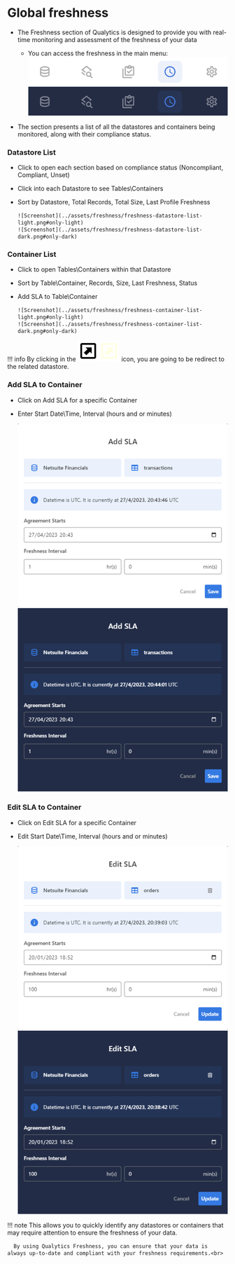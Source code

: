 # Global freshness

* The Freshness section of Qualytics is designed to provide you with real-time monitoring and assessment of the freshness of your data
    - You can access the freshness in the main menu:
      ![Screenshot](../assets/freshness/freshness-tab-light.png#only-light)
      ![Screenshot](../assets/freshness/freshness-tab-dark.png#only-dark)

* The section presents a list of all the datastores and containers being monitored, along with their compliance status. 
### Datastore List

* Click to open each section based on compliance status (Noncompliant, Compliant, Unset)
* Click into each Datastore to see Tables\Containers
* Sort by Datastore, Total Records, Total Size, Last Profile Freshness

      ![Screenshot](../assets/freshness/freshness-datastore-list-light.png#only-light)
      ![Screenshot](../assets/freshness/freshness-datastore-list-dark.png#only-dark)
      
### Container List

* Click to open Tables\Containers within that Datastore
* Sort by Table\Container, Records, Size, Last Freshness, Status
* Add SLA to Table\Container

      ![Screenshot](../assets/freshness/freshness-container-list-light.png#only-light)
      ![Screenshot](../assets/freshness/freshness-container-list-dark.png#only-dark)
      
!!! info
        By clicking in the  ![Screenshot](../assets/freshness/icons/view-datastore-light.svg#only-light)![Screenshot](../assets/freshness/icons/view-datastore-dark.svg#only-dark) icon, you are going to be redirect to the related datastore.

### Add SLA to Container

* Click on Add SLA for a specific Container
* Enter Start Date\Time, Interval (hours and or minutes)

    ![Screenshot](../assets/freshness/add-freshness-light.png#only-light)
    ![Screenshot](../assets/freshness/add-freshness-dark.png#only-dark)


### Edit SLA to Container

* Click on Edit SLA for a specific Container
* Edit Start Date\Time, Interval (hours and or minutes)

    ![Screenshot](../assets/freshness/edit-freshness-light.png#only-light)
    ![Screenshot](../assets/freshness/edit-freshness-dark.png#only-dark)


!!! note
      This allows you to quickly identify any datastores or containers that may require attention to ensure the freshness of your data.

      By using Qualytics Freshness, you can ensure that your data is always up-to-date and compliant with your freshness requirements.<br>
